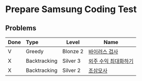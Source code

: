# Prepare Samsung Coding Test

## Problems
| Done | Type   | Level | Name                                                         |
| ---- | :--- | ----- | ------------------------------------------------------------ |
| V    | Greedy    | Blonze 2     | [바이러스 검사](https://www.codetree.ai/training-field/frequent-problems/problems/virus-detector/submissions?page=1&pageSize=20&order=tier) |
| X    | Backtracking  | Silver 3    | [외주 수익 최대화하기](https://www.codetree.ai/training-field/frequent-problems/problems/max-of-outsourcing-profit/description?page=12&pageSize=5) |
| X    | Backtracking  | Silver 2    | [조삼모사](https://www.codetree.ai/training-field/frequent-problems/problems/three-at-dawn-and-four-at-dusk/submissions?page=11&pageSize=5) |